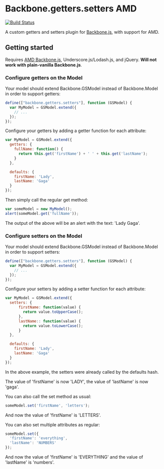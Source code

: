 # Backbone.getters.setters AMD

[![Build Status](https://travis-ci.org/shovon/backbone.getters.setters-amd.png)](https://travis-ci.org/shovon/backbone.getters.setters-amd)

A custom getters and setters plugin for [Backbone.js](http://documentcloud.github.com/backbone), with support for AMD.

## Getting started

Requires [AMD Backbone.js](https://github.com/amdjs/backbone), Underscore.js/Lodash.js, and jQuery. **Will not work with plain-vanilla Backbone.js**.

### Configure getters on the Model

Your model should extend Backbone.GSModel instead of Backbone.Model in order to support getters:

```javascript
define(["backbone.getters.setters"], function (GSModel) {
  var MyModel = GSModel.extend({
    // ...
  });
});
```

Configure your getters by adding a getter function for each attribute:

```javascript
var MyModel = GSModel.extend({
  getters: {
    fullName: function() {
      return this.get('firstName') + ' ' + this.get('lastName');
    }
  },

  defaults: {
    firstName: 'Lady',
    lastName: 'Gaga'
  }
});
```

Then simply call the regular get method:

```js
var someModel = new MyModel();
alert(someModel.get('fullName'));
```

The output of the above will be an alert with the text: 'Lady Gaga'.

### Configure setters on the Model

Your model should extend Backbone.GSModel instead of Backbone.Model in order to support setters:

```javascript
define(["backbone.getters.setters"], function (GSModel) {
  var MyModel = GSModel.extend({
    // ...
  });
});
```

Configure your setters by adding a setter function for each attribute:

```js
var MyModel = GSModel.extend({
  setters: {
      firstName: function(value) {
        return value.toUpperCase();
      },
      lastName:: function(value) {
        return value.toLowerCase();
      }
  },

  defaults: {
    firstName: 'Lady',
    lastName: 'Gaga'
  }
});
```

In the above example, the setters were already called by the defaults hash.

The value of 'firstName' is now 'LADY', the value of 'lastName' is now 'gaga'.

You can also call the set method as usual:

```js
someModel.set('firstName', 'letters');
```

And now the value of 'firstName' is 'LETTERS'.

You can also set multiple attributes as regular:

```js
someModel.set({
  'firstName': 'everything',
  'lastName': 'NUMBERS'
});
```

And now the value of 'firstName' is 'EVERYTHING' and the value of 'lastName' is 'numbers'.